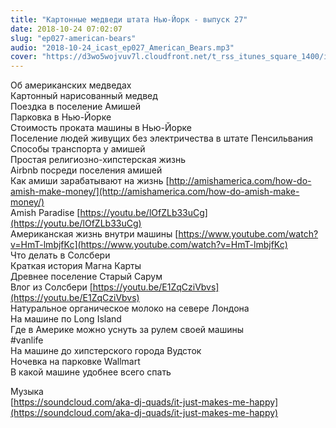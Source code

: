 ```yaml
---
title: "Картонные медведи штата Нью-Йорк - выпуск 27"
date: 2018-10-24 07:02:07
slug: "ep027-american-bears"
audio: "2018-10-24_icast_ep027_American_Bears.mp3"
cover: "https://d3wo5wojvuv7l.cloudfront.net/t_rss_itunes_square_1400/images.spreaker.com/original/d20daaa729fc8cae11f6717f5c961b50.jpg"
---
```

Об американских медведах  
Картонный нарисованный медвед  
Поездка в поселение Амишей  
Парковка в Нью-Йорке  
Стоимость проката машины в Нью-Йорке  
Поселение людей живущих без электричества в штате Пенсильвания  
Способы транспорта у амишей  
Простая религиозно-хипстерская жизнь  
Airbnb посреди поселения амишей  
Как амиши зарабатывают на жизнь [http://amishamerica.com/how-do-amish-make-money/](http://amishamerica.com/how-do-amish-make-money/)  
Amish Paradise [https://youtu.be/lOfZLb33uCg](https://youtu.be/lOfZLb33uCg)  
Американская жизнь внутри машины [https://www.youtube.com/watch?v=HmT-lmbjfKc](https://www.youtube.com/watch?v=HmT-lmbjfKc)  
Что делать в Солсбери  
Краткая история Магна Карты  
Древнее поселение Старый Сарум  
Влог из Солсбери [https://youtu.be/E1ZqCziVbvs](https://youtu.be/E1ZqCziVbvs)  
Натуральное органическое молоко на севере Лондона  
На машине по Long Island  
Где в Америке можно уснуть за рулем своей машины  
#vanlife  
На машине до хипстерского города Вудсток  
Ночевка на парковке Wallmart  
В какой машине удобнее всего спать  
  
Музыка  
[https://soundcloud.com/aka-dj-quads/it-just-makes-me-happy](https://soundcloud.com/aka-dj-quads/it-just-makes-me-happy)

